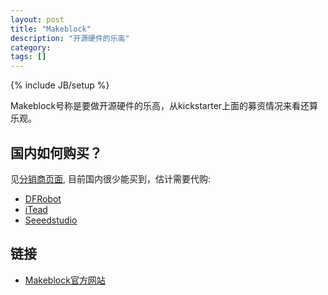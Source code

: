 ```yaml
---
layout: post
title: "Makeblock"
description: "开源硬件的乐高"
category: 
tags: []
---
```

{% include JB/setup %}

Makeblock号称是要做开源硬件的乐高，从kickstarter上面的募资情况来看还算乐观。

## 国内如何购买？

见[分销商页面](http://www.makeblock.cc/distributors/), 目前国内很少能买到，估计需要代购:

* [DFRobot](http://www.dfrobot.com/index.php?route=product/search&filter_name=makeblock)
* [iTead](http://imall.iteadstudio.com/prototyping/mechanical-case/makeblock.html)
* [Seeedstudio](http://www.seeedstudio.com/depot/index.php?main_page=advanced_search_result&search_in_description=0&keyword=makeblock+kit&px=0&y=0)

## 链接

* [Makeblock官方网站](http://www.makeblock.cc)
